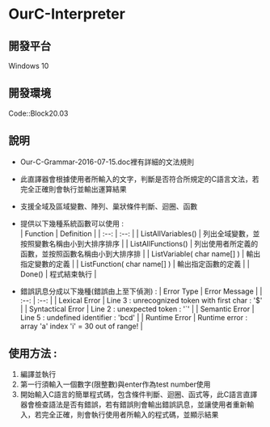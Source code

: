 # OurC-Interpreter

## 開發平台
Windows 10

## 開發環境
Code::Block20.03

## 說明
- Our-C-Grammar-2016-07-15.doc裡有詳細的文法規則
- 此直譯器會根據使用者所輸入的文字，判斷是否符合所規定的C語言文法，若完全正確則會執行並輸出運算結果
- 支援全域及區域變數、陣列、巢狀條件判斷、迴圈、函數
- 提供以下幾種系統函數可以使用 :  
	| Function | Definition |
	| :--: | :--: |
	| ListAllVariables() | 列出全域變數，並按照變數名稱由小到大排序排序 |
	| ListAllFunctions() | 列出使用者所定義的函數，並按照函數名稱由小到大排序排 |
	| ListVariable( char name[] ) | 輸出指定變數的定義 |
	| ListFunction( char name[] ) | 輸出指定函數的定義 |
	| Done() | 程式結束執行 |

- 錯誤訊息分成以下幾種(錯誤由上至下偵測) : 
	| Error Type | Error Message |
	| :--: | :--: | 
	| Lexical Error | Line 3 : unrecognized token with first char : '$' |
	| Syntactical Error | Line 2 : unexpected token : '`' |
	| Semantic Error | Line 5 : undefined identifier : 'bcd' |
	| Runtime Error | Runtime error : array 'a' index 'i' = 30 out of range! |

## 使用方法 :
1. 編譯並執行
2. 第一行須輸入一個數字(限整數)與enter作為test number使用
3. 開始輸入C語言的簡單程式碼，包含條件判斷、迴圈、函式等，此C語言直譯器會檢查語法是否有錯誤，若有錯誤則會輸出錯誤訊息，並讓使用者重新輸入，若完全正確，則會執行使用者所輸入的程式碼，並顯示結果

